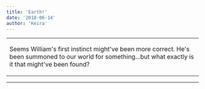 ```yaml
---
title: 'Earth!'
date: '2018-06-14'
author: 'Keira'
---
```


<div>
<!-- Main content here -->
<table border="0" class="post"><tbody><tr><td>
   
   <div class="post_body">
       <p>Seems William's first instinct might've been more correct. He's been summoned to our world for something...but what exactly is it that might've been found?</p>
   </div>
   </td></tr>
   </tbody></table><hr><table style="width:100%; border:0;" class="comment_table"><tbody></tbody></table>
<!-- End main content -->
              </div>
